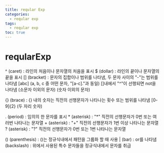 ```yaml
---
title: reqular Exp
categories:
  - reqular exp
tags:
  - reqular exp
toc: true
---
```


# reqularExp

^ \(caret\) : 라인의 처음이나 문자열의 처음을 표시 $ \(dollar\) : 라인의 끝이나 문자열의 끝을 표시 \[\] \(bracket\) : 문자의 집합이나 범위를 나타냄, 두 문자 사이의 "-"는 범위를 나타냄 \[abc\] \(a, b, c 중 어떤 문자, "\[a-c\]."과 동일\) \[\]내에서 "^"이 선행되면 not을 나타냄  \(소문자 이외의 문자\)  \(숫자 이외의 문자\)

{} \(brace\) : {} 내의 숫자는 직전의 선행문자가 나타나는 횟수 또는 범위를 나타냄 \[0-9\]{2} \(두 자리 숫자\)

. \(period\) : 임의의 한 문자를 표시 \* \(asterisk\) : "\*" 직전의 선행문자가 0번 또는 여러번 나타나는 문자열 + \(asterisk\) : "+" 직전의 선행문자가 1번 이상 나타나는 문자열 ? \(asterisk\) : "?" 직전의 선행문자가 0번 또는 1번 나타나는 문자열

\(\) \(parenthesis\) : \(\)는 정규식내에서 패턴을 그룹화 할 때 사용 \| \(bar\) : or를 나타냄  \(backslash\) : 위에서 사용된 특수 문자들을 정규식내에서 문자를 취급


